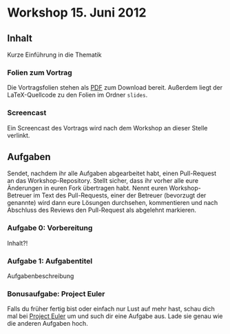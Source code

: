 # Workshop 15. Juni 2012

## Inhalt

Kurze Einführung in die Thematik

### Folien zum Vortrag

Die Vortragsfolien stehen als [PDF](URL) zum Download bereit. Außerdem liegt der LaTeX-Quellcode zu den Folien im Ordner `slides`.

### Screencast

Ein Screencast des Vortrags wird nach dem Workshop an dieser Stelle verlinkt.

## Aufgaben

Sendet, nachdem ihr alle Aufgaben abgearbeitet habt, einen Pull-Request an das Workshop-Repository. Stellt sicher, dass ihr vorher alle eure Änderungen in euren Fork übertragen habt. Nennt euren Workshop-Betreuer im Text des Pull-Requests, einer der Betreuer (bevorzugt der genannte) wird dann eure Lösungen durchsehen, kommentieren und nach Abschluss des Reviews den Pull-Request als abgelehnt markieren.

### Aufgabe 0: Vorbereitung

Inhalt?!


### Aufgabe 1: Aufgabentitel

Aufgabenbeschreibung


### Bonusaufgabe: Project Euler

Falls du früher fertig bist oder einfach nur Lust auf mehr hast, schau dich mal bei [Project Euler](http://projecteuler.net/) um und such dir eine Aufgabe aus. Lade sie genau wie die anderen Aufgaben hoch.
